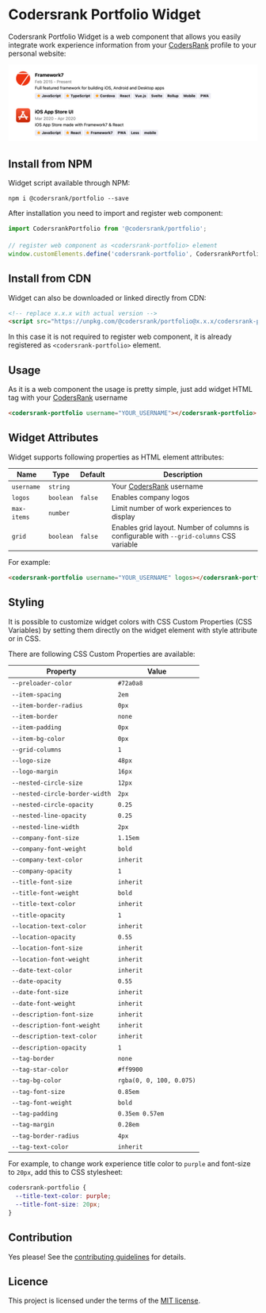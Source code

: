 # Codersrank Portfolio Widget

Codersrank Portfolio Widget is a web component that allows you easily integrate work experience information from your [CodersRank](https://codersrank.io) profile to your personal website:

<img src="preview.png" />

## Install from NPM

Widget script available through NPM:

```
npm i @codersrank/portfolio --save
```

After installation you need to import and register web component:

```js
import CodersrankPortfolio from '@codersrank/portfolio';

// register web component as <codersrank-portfolio> element
window.customElements.define('codersrank-portfolio', CodersrankPortfolio);
```

## Install from CDN

Widget can also be downloaded or linked directly from CDN:

```html
<!-- replace x.x.x with actual version -->
<script src="https://unpkg.com/@codersrank/portfolio@x.x.x/codersrank-portfolio.min.js"></script>
```

In this case it is not required to register web component, it is already registered as `<codersrank-portfolio>` element.

## Usage

As it is a web component the usage is pretty simple, just add widget HTML tag with your [CodersRank](https://codersrank.io) username

```html
<codersrank-portfolio username="YOUR_USERNAME"></codersrank-portfolio>
```

## Widget Attributes

Widget supports following properties as HTML element attributes:

| Name        | Type      | Default | Description                                                                               |
| ----------- | --------- | ------- | ----------------------------------------------------------------------------------------- |
| `username`  | `string`  |         | Your [CodersRank](https://codersrank.io) username                                         |
| `logos`     | `boolean` | `false` | Enables company logos                                                                     |
| `max-items` | `number`  |         | Limit number of work experiences to display                                               |
| `grid`      | `boolean` | `false` | Enables grid layout. Number of columns is configurable with `--grid-columns` CSS variable |

For example:

```html
<codersrank-portfolio username="YOUR_USERNAME" logos></codersrank-portfolio>
```

## Styling

It is possible to customize widget colors with CSS Custom Properties (CSS Variables) by setting them directly on the widget element with style attribute or in CSS.

There are following CSS Custom Properties are available:

| Property                       | Value                    |
| ------------------------------ | ------------------------ |
| `--preloader-color`            | `#72a0a8`                |
| `--item-spacing`               | `2em`                    |
| `--item-border-radius`         | `0px`                    |
| `--item-border`                | `none`                   |
| `--item-padding`               | `0px`                    |
| `--item-bg-color`              | `0px`                    |
| `--grid-columns`               | `1`                      |
| `--logo-size`                  | `48px`                   |
| `--logo-margin`                | `16px`                   |
| `--nested-circle-size`         | `12px`                   |
| `--nested-circle-border-width` | `2px`                    |
| `--nested-circle-opacity`      | `0.25`                   |
| `--nested-line-opacity`        | `0.25`                   |
| `--nested-line-width`          | `2px`                    |
| `--company-font-size`          | `1.15em`                 |
| `--company-font-weight`        | `bold`                   |
| `--company-text-color`         | `inherit`                |
| `--company-opacity`            | `1`                      |
| `--title-font-size`            | `inherit`                |
| `--title-font-weight`          | `bold`                   |
| `--title-text-color`           | `inherit`                |
| `--title-opacity`              | `1`                      |
| `--location-text-color`        | `inherit`                |
| `--location-opacity`           | `0.55`                   |
| `--location-font-size`         | `inherit`                |
| `--location-font-weight`       | `inherit`                |
| `--date-text-color`            | `inherit`                |
| `--date-opacity`               | `0.55`                   |
| `--date-font-size`             | `inherit`                |
| `--date-font-weight`           | `inherit`                |
| `--description-font-size`      | `inherit`                |
| `--description-font-weight`    | `inherit`                |
| `--description-text-color`     | `inherit`                |
| `--description-opacity`        | `1`                      |
| `--tag-border`                 | `none`                   |
| `--tag-star-color`             | `#ff9900`                |
| `--tag-bg-color`               | `rgba(0, 0, 100, 0.075)` |
| `--tag-font-size`              | `0.85em`                 |
| `--tag-font-weight`            | `bold`                   |
| `--tag-padding`                | `0.35em 0.57em`          |
| `--tag-margin`                 | `0.28em`                 |
| `--tag-border-radius`          | `4px`                    |
| `--tag-text-color`             | `inherit`                |

For example, to change work experience title color to `purple` and font-size to `20px`, add this to CSS stylesheet:

```css
codersrank-portfolio {
  --title-text-color: purple;
  --title-font-size: 20px;
}
```

## Contribution

Yes please! See the [contributing guidelines](https://github.com/codersrank-org/portfolio-widget/blob/master/CONTRIBUTING.md) for details.

## Licence

This project is licensed under the terms of the [MIT license](https://github.com/codersrank-org/portfolio-widget/blob/master/LICENSE).
